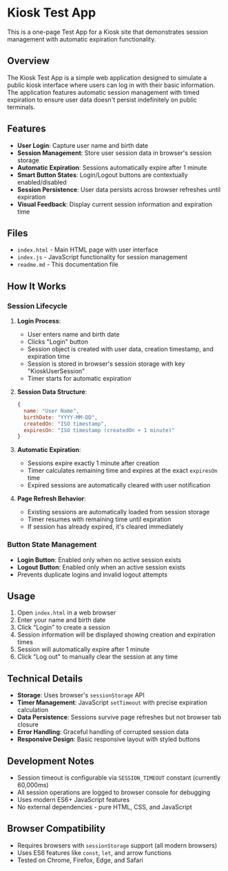# Kiosk Test App

This is a one-page Test App for a Kiosk site that demonstrates session management with automatic expiration functionality.

## Overview

The Kiosk Test App is a simple web application designed to simulate a public kiosk interface where users can log in with their basic information. The application features automatic session management with timed expiration to ensure user data doesn't persist indefinitely on public terminals.

## Features

- **User Login**: Capture user name and birth date
- **Session Management**: Store user session data in browser's session storage
- **Automatic Expiration**: Sessions automatically expire after 1 minute
- **Smart Button States**: Login/Logout buttons are contextually enabled/disabled
- **Session Persistence**: User data persists across browser refreshes until expiration
- **Visual Feedback**: Display current session information and expiration time

## Files

- `index.html` - Main HTML page with user interface
- `index.js` - JavaScript functionality for session management
- `readme.md` - This documentation file

## How It Works

### Session Lifecycle

1. **Login Process**:
   - User enters name and birth date
   - Clicks "Login" button
   - Session object is created with user data, creation timestamp, and expiration time
   - Session is stored in browser's session storage with key "KioskUserSession"
   - Timer starts for automatic expiration

2. **Session Data Structure**:
   ```javascript
   {
     name: "User Name",
     birthDate: "YYYY-MM-DD",
     createdOn: "ISO timestamp",
     expiresOn: "ISO timestamp (createdOn + 1 minute)"
   }
   ```

3. **Automatic Expiration**:
   - Sessions expire exactly 1 minute after creation
   - Timer calculates remaining time and expires at the exact `expiresOn` time
   - Expired sessions are automatically cleared with user notification

4. **Page Refresh Behavior**:
   - Existing sessions are automatically loaded from session storage
   - Timer resumes with remaining time until expiration
   - If session has already expired, it's cleared immediately

### Button State Management

- **Login Button**: Enabled only when no active session exists
- **Logout Button**: Enabled only when an active session exists
- Prevents duplicate logins and invalid logout attempts

## Usage

1. Open `index.html` in a web browser
2. Enter your name and birth date
3. Click "Login" to create a session
4. Session information will be displayed showing creation and expiration times
5. Session will automatically expire after 1 minute
6. Click "Log out" to manually clear the session at any time

## Technical Details

- **Storage**: Uses browser's `sessionStorage` API
- **Timer Management**: JavaScript `setTimeout` with precise expiration calculation
- **Data Persistence**: Sessions survive page refreshes but not browser tab closure
- **Error Handling**: Graceful handling of corrupted session data
- **Responsive Design**: Basic responsive layout with styled buttons

## Development Notes

- Session timeout is configurable via `SESSION_TIMEOUT` constant (currently 60,000ms)
- All session operations are logged to browser console for debugging
- Uses modern ES6+ JavaScript features
- No external dependencies - pure HTML, CSS, and JavaScript

## Browser Compatibility

- Requires browsers with `sessionStorage` support (all modern browsers)
- Uses ES6 features like `const`, `let`, and arrow functions
- Tested on Chrome, Firefox, Edge, and Safari

